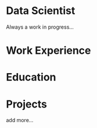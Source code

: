 # Data Scientist

Always a work in progress...

# Work Experience


# Education


# Projects


add more...
